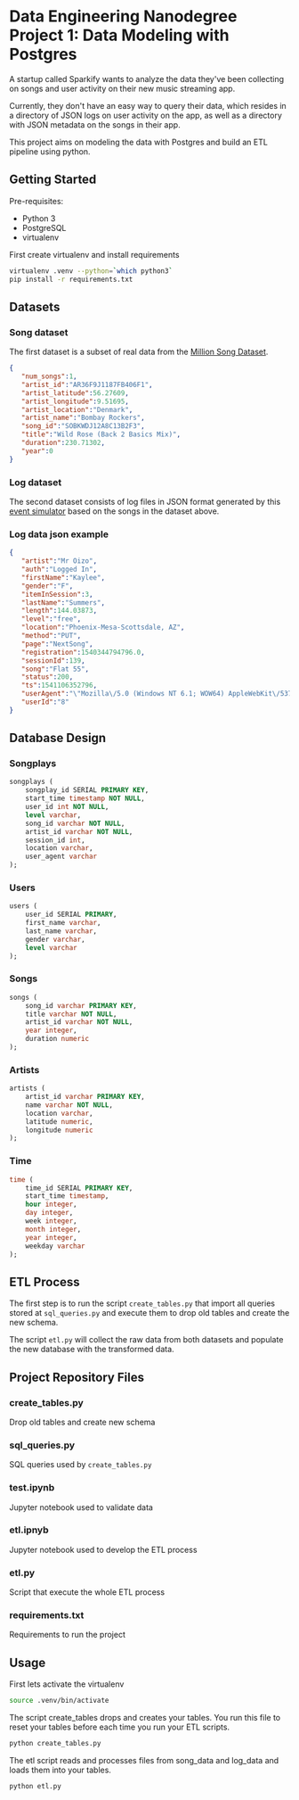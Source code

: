 # Data Engineering Nanodegree Project 1: Data Modeling with Postgres

A startup called Sparkify wants to analyze the data they've been collecting on songs and user activity on their new music streaming app. 

Currently, they don't have an easy way to query their data, which resides in a directory of JSON logs on user activity on the app, as well as a directory with JSON metadata on the songs in their app.

This project aims on modeling the data with Postgres and build an ETL pipeline using python.

## Getting Started

Pre-requisites:

- Python 3
- PostgreSQL
- virtualenv

First create virtualenv and install requirements

``` sh
virtualenv .venv --python=`which python3`
pip install -r requirements.txt
```

## Datasets
### Song dataset

The first dataset is a subset of real data from the [Million Song Dataset](https://labrosa.ee.columbia.edu/millionsong/).
```json
{
   "num_songs":1,
   "artist_id":"AR36F9J1187FB406F1",
   "artist_latitude":56.27609,
   "artist_longitude":9.51695,
   "artist_location":"Denmark",
   "artist_name":"Bombay Rockers",
   "song_id":"SOBKWDJ12A8C13B2F3",
   "title":"Wild Rose (Back 2 Basics Mix)",
   "duration":230.71302,
   "year":0
}
```
### Log dataset
The second dataset consists of log files in JSON format generated by this [event simulator](https://github.com/Interana/eventsim) based on the songs in the dataset above.

### Log data json example
```json
{
   "artist":"Mr Oizo",
   "auth":"Logged In",
   "firstName":"Kaylee",
   "gender":"F",
   "itemInSession":3,
   "lastName":"Summers",
   "length":144.03873,
   "level":"free",
   "location":"Phoenix-Mesa-Scottsdale, AZ",
   "method":"PUT",
   "page":"NextSong",
   "registration":1540344794796.0,
   "sessionId":139,
   "song":"Flat 55",
   "status":200,
   "ts":1541106352796,
   "userAgent":"\"Mozilla\/5.0 (Windows NT 6.1; WOW64) AppleWebKit\/537.36 (KHTML, like Gecko) Chrome\/35.0.1916.153 Safari\/537.36\"",
   "userId":"8"
}
```

## Database Design
### Songplays
```sql
songplays (
	songplay_id SERIAL PRIMARY KEY,
	start_time timestamp NOT NULL,
	user_id int NOT NULL,
	level varchar,
	song_id varchar NOT NULL,
	artist_id varchar NOT NULL,
	session_id int,
	location varchar,
	user_agent varchar
);
```

### Users
```sql
users (
    user_id SERIAL PRIMARY,
    first_name varchar,
    last_name varchar,
    gender varchar,
    level varchar
);
```

### Songs
```sql
songs (
    song_id varchar PRIMARY KEY,
    title varchar NOT NULL,
    artist_id varchar NOT NULL,
    year integer,
    duration numeric
);
```

### Artists
```sql
artists (
	artist_id varchar PRIMARY KEY,
	name varchar NOT NULL,
	location varchar,
	latitude numeric,
	longitude numeric
);
```
### Time

```sql
time (
    time_id SERIAL PRIMARY KEY,
    start_time timestamp,
    hour integer,
    day integer,
    week integer,
    month integer,
    year integer,
    weekday varchar
);
```

## ETL Process
The first step is to run the script `create_tables.py` that import all queries stored at `sql_queries.py` and execute them to drop old tables and create the new schema.

The script `etl.py` will collect the raw data from both datasets and populate the new database with the transformed data.

## Project Repository Files

### create_tables.py
Drop old tables and create new schema

### sql_queries.py
SQL queries used by `create_tables.py`

### test.ipynb
Jupyter notebook used to validate data

### etl.ipnyb
Jupyter notebook used to develop the ETL process

### etl.py
Script that execute the whole ETL process

### requirements.txt
Requirements to run the project

## Usage

First lets activate the virtualenv

``` sh
source .venv/bin/activate
```

The script create_tables drops and creates your tables. You run this file to reset your tables before each time you run your ETL scripts.

``` sh
python create_tables.py
```

The etl script reads and processes files from song_data and log_data and loads them into your tables.

``` sh
python etl.py
```
